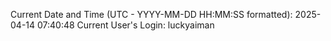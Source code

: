Current Date and Time (UTC - YYYY-MM-DD HH:MM:SS formatted): 2025-04-14 07:40:48
Current User's Login: luckyaiman
